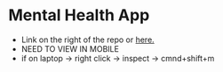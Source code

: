 # Mental Health App

- Link on the right of the repo or <a href="https://lina-health3.vercel.app/">here.</a>
- NEED TO VIEW IN MOBILE 
- if on laptop -> right click -> inspect -> cmnd+shift+m

